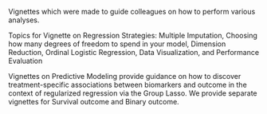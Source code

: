 Vignettes which were made to guide colleagues on how to perform various analyses.

Topics for Vignette on Regression Strategies: Multiple Imputation, Choosing how many degrees of freedom to spend in your model, Dimension Reduction, Ordinal Logistic Regression, Data Visualization, and Performance Evaluation

Vignettes on Predictive Modeling provide guidance on how to discover treatment-specific associations between biomarkers and outcome in the context of regularized regression via the Group Lasso. We provide separate vignettes for Survival outcome and Binary outcome.

